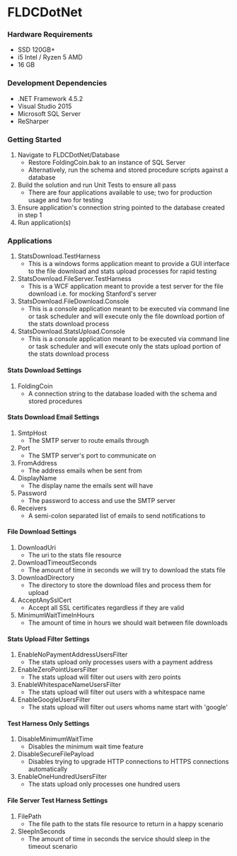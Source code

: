 # FLDCDotNet

### Hardware Requirements

* SSD 120GB+
* i5 Intel / Ryzen 5 AMD
* 16 GB

### Development Dependencies

* .NET Framework 4.5.2
* Visual Studio 2015
* Microsoft SQL Server
* ReSharper

### Getting Started

1. Navigate to FLDCDotNet/Database 
	* Restore FoldingCoin.bak to an instance of SQL Server
	* Alternatively, run the schema and stored procedure scripts against a database
2. Build the solution and run Unit Tests to ensure all pass
	* There are four applications available to use; two for production usage and two for testing
3. Ensure application's connection string pointed to the database created in step 1
4. Run application(s)

### Applications

1. StatsDownload.TestHarness
	* This is a windows forms application meant to provide a GUI interface to the file download and stats upload processes for rapid testing
2. StatsDownload.FileServer.TestHarness
	* This is a WCF application meant to provide a test server for the file download i.e. for mocking Stanford's server
3. StatsDownload.FileDownload.Console
	* This is a console application meant to be executed via command line or task scheduler and will execute only the file download portion of the stats download process
4. StatsDownload.StatsUpload.Console
	* This is a console application meant to be executed via command line or task scheduler and will execute only the stats upload portion of the stats download process

#### Stats Download Settings

1. FoldingCoin
	* A connection string to the database loaded with the schema and stored procedures

#### Stats Download Email Settings

1. SmtpHost
	* The SMTP server to route emails through
2. Port
	* The SMTP server's port to communicate on
3. FromAddress
	* The address emails when be sent from
4. DisplayName
	* The display name the emails sent will have
5. Password
	* The password to access and use the SMTP server
6. Receivers
	* A semi-colon separated list of emails to send notifications to

#### File Download Settings

1. DownloadUri
	* The uri to the stats file resource
2. DownloadTimeoutSeconds
	* The amount of time in seconds we will try to download the stats file
3. DownloadDirectory
	* The directory to store the download files and process them for upload
4. AcceptAnySslCert
	* Accept all SSL certificates regardless if they are valid
5. MinimumWaitTimeInHours
	* The amount of time in hours we should wait between file downloads
	
#### Stats Upload Filter Settings

1. EnableNoPaymentAddressUsersFilter
	* The stats upload only processes users with a payment address
2. EnableZeroPointUsersFilter
	* The stats upload will filter out users with zero points
3. EnableWhitespaceNameUsersFilter
	* The stats upload will filter out users with a whitespace name
4. EnableGoogleUsersFilter
	* The stats upload will filter out users whoms name start with 'google'

#### Test Harness Only Settings

1. DisableMinimumWaitTime
	* Disables the minimum wait time feature
2. DisableSecureFilePayload
	* Disables trying to upgrade HTTP connections to HTTPS connections automatically
3. EnableOneHundredUsersFilter
	* The stats upload only processes one hundred users

#### File Server Test Harness Settings

1. FilePath
	* The file path to the stats file resource to return in a happy scenario
2. SleepInSeconds
	* The amount of time in seconds the service should sleep in the timeout scenario
